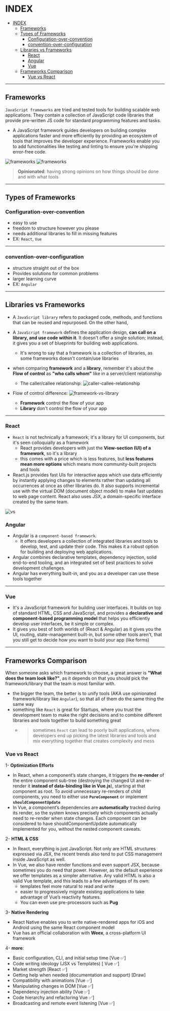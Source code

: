 # INDEX

- [INDEX](#index)
  - [Frameworks](#frameworks)
  - [Types of Frameworks](#types-of-frameworks)
    - [Configuration-over-convention](#configuration-over-convention)
    - [convention-over-configuration](#convention-over-configuration)
  - [Libraries vs Frameworks](#libraries-vs-frameworks)
    - [React](#react)
    - [Angular](#angular)
    - [Vue](#vue)
  - [Frameworks Comparison](#frameworks-comparison)
    - [Vue vs React](#vue-vs-react)

---

## Frameworks

`JavaScript frameworks` are tried and tested tools for building scalable web applications. They contain a collection of JavaScript code libraries that provide pre-written JS code for standard programming features and tasks.

- A JavaScript framework guides developers on building complex applications faster and more efficiently by providing an ecosystem of tools that improves the developer experience. Frameworks enable you to add functionalities like testing and linting to ensure you're shipping error-free code.

![frameworks](./img/frameworks.PNG)
![frameworks](./img/opinionated.PNG)

> **Opinionated**: having strong opinions on how things should be done and with what tools

---

## Types of Frameworks

### Configuration-over-convention

- easy to use
- freedom to structure however you please
- needs additional libraries to fill in missing features
- EX: `React`, `Vue`

---

### convention-over-configuration

- structure straight out of the box
- Provides solutions for common problems
- larger learning curve
- EX: `Angular`

---

## Libraries vs Frameworks

- A `JavaScript library` refers to packaged code, methods, and functions that can be reused and repurposed. On the other hand,
- A `JavaScript framework` defines the application design, **can call on a library, and use code within it**. It doesn't offer a single solution; instead, it gives you a set of blueprints for building web applications.
  - It's wrong to say that a framework is a collection of libraries, as some frameworks doesn't contain/use libraries
- when comparing **framework** and a **library**, remember it's about the **Flow of control** as **"who calls whom"** like in a server/client relationship

  - The caller/callee relationship:
    ![caller-callee-relationship](./img/caller-callee-relationship.png)

- Flow of control difference:
  ![framework-vs-library](./img/framework-vs-library.png)
  - **Framework** control the flow of your app
  - **Library** don't control the flow of your app

---

### React

- `React` is not technically a framework; it's a library for UI components, but it's seen colloquially as a framework
  - React provides developers with just the **View-section (UI) of a framework**, so it's a library
  - this comes with a price which is less features, but **less features mean more options** which means more community-built projects and tools
- React.js provides fast UIs for interactive apps which use data efficiently by instantly applying changes to elements rather than updating all occurrences at once as other libraries do. It also supports incremental use with the virtual DOM (document object model) to make fast updates to web page content. React also uses JSX, a domain-specific interface created by the same team.

![vs](./img/react_vs_Angular.jpeg)

### Angular

- Angular is a `component-based framework`.
  - It offers developers a collection of integrated libraries and tools to develop, test, and update their code. This makes it a robust option for building and deploying web applications.
- Angular combines declarative templates, dependency injection, solid end-to-end tooling, and an integrated set of best practices to solve development challenges.
- Angular has everything built-in, and you as a developer can use these tools together

---

### Vue

- It's a JavaScript framework for building user interfaces. It builds on top of standard HTML, CSS and JavaScript, and provides a **declarative and component-based programming model** that helps you efficiently develop user interfaces, be it simple or complex.
- It gives you best of both worlds of (React & Angular) as it gives you the UI, routing, state-management built-in, but some other tools aren't, that you still get to decide how you want to build your app (like forms)

---

## Frameworks Comparison

When someone asks which framework to choose, a great answer is **"What does the team look like?"**, as it depends on that you should pick the framework/library that the team is most familiar with.

- the bigger the team, the better is to unify tools (AKA use opinionated framework/library like `Angular`), so that all of them do the same thing the same way
- something like `React` is great for Startups, where you trust the development team to make the right decisions and to combine different libraries and tools together to build something great
  - > sometimes `React` can lead to poorly built applications, where developers end up picking the latest libraries and tools and mix everything together that creates complexity and mess

### Vue vs React

1- **Optimization Efforts**

- In React, when a component’s state changes, it triggers the **re-render** of the entire component sub-tree (destroying the changed UI and re-render it **instead of data-binding like in Vue.js**), starting at that component as root. To avoid unnecessary re-renders of child components, you need to either use **`PureComponent`** or implement **`shouldComponentUpdate`**
- In Vue, a component’s dependencies are **automatically** tracked during its render, so the system knows precisely which components actually need to re-render when state changes. Each component can be considered to have shouldComponentUpdate automatically implemented for you, without the nested component caveats.

2- **HTML & CSS**

- In React, everything is just JavaScript. Not only are HTML structures expressed via JSX, the recent trends also tend to put CSS management inside JavaScript as well.
- In Vue, we also have render functions and even support JSX, because sometimes you do need that power. However, as the default experience we offer templates as a simpler alternative. Any valid HTML is also a valid Vue template, and this leads to a few advantages of its own:
  - templates feel more natural to read and write
  - easier to progressively migrate existing applications to take advantage of Vue’s reactivity features.
  - You can even use pre-processors such as **Pug**

3- **Native Rendering**

- React Native enables you to write native-rendered apps for iOS and Android using the same React component model
- Vue has an official collaboration with **Weex**, a cross-platform UI framework

4- **more**:

- Basic configuration, CLI, and initial setup time [Vue ✅]
- Code writing ideology (JSX vs Templates) [ Vue ✅]
- Market strength [React ✅]
- Getting help when needed (documentation and support) [Draw]
- Compatibility with animations [Vue ✅]
- Manipulating changes in DOM [Vue ✅]
- Dependency injection ability [Vue ✅]
- Code hierarchy and refactoring Vue ✅]
- Broadcasting and remote event listening [Vue ✅]
